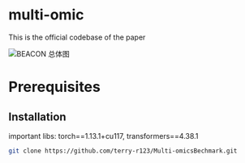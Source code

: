 # multi-omic
This is the official codebase of the paper

![BEACON 总体图](https://github.com/terry-r123/Multi-omicsBechmark/blob/main/fig_full_vertical_0513.png)

# Prerequisites
## Installation

important libs: torch==1.13.1+cu117, transformers==4.38.1

```bash
git clone https://github.com/terry-r123/Multi-omicsBechmark.git
